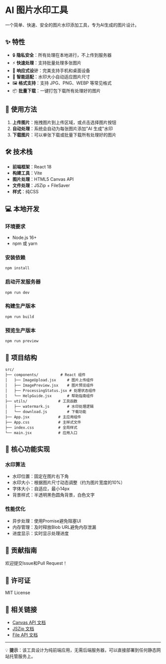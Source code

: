 # AI 图片水印工具

一个简单、快速、安全的图片水印添加工具，专为AI生成的图片设计。

## ✨ 特性

- 🔒 **隐私安全**：所有处理在本地进行，不上传到服务器
- ⚡ **快速处理**：支持批量处理多张图片
- 📱 **响应式设计**：完美支持手机和桌面设备
- 🎨 **智能适配**：水印大小自动适应图片尺寸
- 🖼️ **格式支持**：支持 JPG、PNG、WEBP 等常见格式
- 📦 **批量下载**：一键打包下载所有处理好的图片

## 🚀 使用方法

1. **上传图片**：拖拽图片到上传区域，或点击选择图片按钮
2. **自动处理**：系统会自动为每张图片添加"AI 生成"水印
3. **下载图片**：可以单张下载或批量下载所有处理好的图片

## 🛠️ 技术栈

- **前端框架**：React 18
- **构建工具**：Vite
- **图片处理**：HTML5 Canvas API
- **文件处理**：JSZip + FileSaver
- **样式**：纯CSS

## 💻 本地开发

### 环境要求

- Node.js 16+
- npm 或 yarn

### 安装依赖

```bash
npm install
```

### 启动开发服务器

```bash
npm run dev
```

### 构建生产版本

```bash
npm run build
```

### 预览生产版本

```bash
npm run preview
```

## 📁 项目结构

```
src/
├── components/          # React 组件
│   ├── ImageUpload.jsx     # 图片上传组件
│   ├── ImagePreview.jsx    # 图片预览组件
│   ├── ProcessingStatus.jsx # 处理状态组件
│   └── HelpGuide.jsx       # 帮助指南组件
├── utils/              # 工具函数
│   ├── watermark.js        # 水印处理逻辑
│   └── download.js         # 下载功能
├── App.jsx             # 主应用组件
├── App.css             # 主样式文件
├── index.css           # 全局样式
└── main.jsx            # 应用入口
```

## 🎯 核心功能实现

### 水印算法

- 水印位置：固定在图片右下角
- 水印大小：根据图片尺寸动态调整（约为图片宽度的10%）
- 字体大小：自适应，最小14px
- 背景样式：半透明黑色圆角背景，白色文字

### 性能优化

- 异步处理：使用Promise避免阻塞UI
- 内存管理：及时释放Blob URL避免内存泄漏
- 进度显示：实时显示处理进度

## 🤝 贡献指南

欢迎提交Issue和Pull Request！

## 📄 许可证

MIT License

## 🔗 相关链接

- [Canvas API 文档](https://developer.mozilla.org/en-US/docs/Web/API/Canvas_API)
- [JSZip 文档](https://stuk.github.io/jszip/)
- [File API 文档](https://developer.mozilla.org/en-US/docs/Web/API/File)

---

💡 **提示**：该工具设计为纯前端应用，无需后端服务器，可以直接部署到任何静态网站托管服务上。
